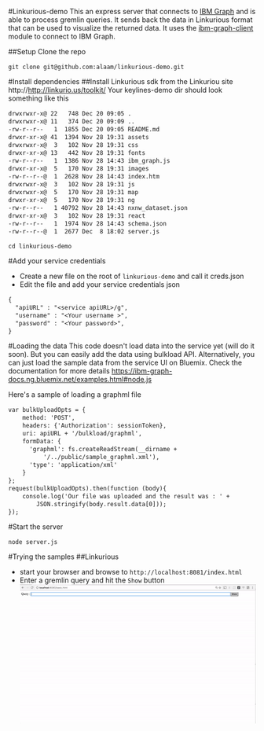#Linkurious-demo
This an express server that connects to [IBM Graph](http://ibm.biz/ibm-graph) and is able to process gremlin queries. It sends back the data in Linkurious format that can be used to visualize the returned data. It uses the [ibm-graph-client](https://www.npmjs.com/package/ibm-graph-client) module to connect to IBM Graph.

##Setup
Clone the repo

```
git clone git@github.com:alaam/linkurious-demo.git
```

#Install dependencies
##Install Linkurious sdk from the Linkuriou site http://http://linkurio.us/toolkit/
Your keylines-demo dir should look something like this

```
drwxrwxr-x@ 22   748 Dec 20 09:05 .
drwxrwxr-x@ 11   374 Dec 20 09:09 ..
-rw-r--r--   1  1855 Dec 20 09:05 README.md
drwxr-xr-x@ 41  1394 Nov 28 19:31 assets
drwxrwxr-x@  3   102 Nov 28 19:31 css
drwxr-xr-x@ 13   442 Nov 28 19:31 fonts
-rw-r--r--   1  1386 Nov 28 14:43 ibm_graph.js
drwxr-xr-x@  5   170 Nov 28 19:31 images
-rw-r--r--@  1  2628 Nov 28 14:43 index.htm
drwxrwxr-x@  3   102 Nov 28 19:31 js
drwxrwxr-x@  5   170 Nov 28 19:31 map
drwxr-xr-x@  5   170 Nov 28 19:31 ng
-rw-r--r--   1 40792 Nov 28 14:43 nxnw_dataset.json
drwxr-xr-x@  3   102 Nov 28 19:31 react
-rw-r--r--   1  1974 Nov 28 14:43 schema.json
-rw-r--r--@  1  2677 Dec  8 18:02 server.js
```

```
cd linkurious-demo
```

#Add your service credentials
- Create a new file on the root of `linkurious-demo` and call it creds.json
- Edit the file and add your service credentials json 
```
{
  "apiURL" : "<service apiURL>/g",
  "username" : "<Your username >",
  "password" : "<Your password>",
} 
```

#Loading the data
This code doesn't load data into the service yet (will do it soon). But you can easily add the data using bulkload API. Alternatively, you can just load the sample data from the service UI on Bluemix. Check the documentation for more details https://ibm-graph-docs.ng.bluemix.net/examples.html#node.js

Here's a sample of loading a graphml file

```
var bulkUploadOpts = {
    method: 'POST',
    headers: {'Authorization': sessionToken},
    uri: apiURL + '/bulkload/graphml',
    formData: {
      'graphml': fs.createReadStream(__dirname +  
          '/../public/sample_graphml.xml'),
      'type': 'application/xml'
    }
};
request(bulkUploadOpts).then(function (body){
    console.log('Our file was uploaded and the result was : ' +
        JSON.stringify(body.result.data[0]));
});
```

#Start the server
```
node server.js
```

#Trying the samples
##Linkurious
- start your browser and browse to `http://localhost:8081/index.html`
- Enter a gremlin query and hit the `Show` button 
![LinkuriousGraph](linkurious.gif?raw=true "Linkurious Graph")

